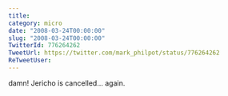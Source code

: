 ```yaml
---
title: 
category: micro
date: "2008-03-24T00:00:00"
slug: "2008-03-24T00:00:00"
TwitterId: 776264262
TweetUrl: https://twitter.com/mark_philpot/status/776264262
ReTweetUser: 
---
```


damn! Jericho is cancelled... again.